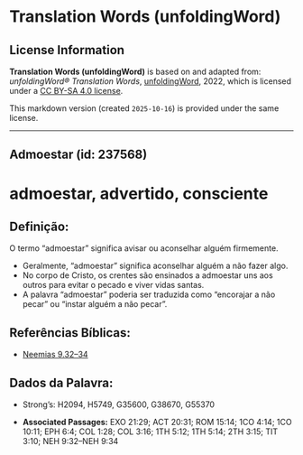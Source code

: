 # Translation Words (unfoldingWord)

## License Information

**Translation Words (unfoldingWord)** is based on and adapted from: _unfoldingWord® Translation Words_, [unfoldingWord](https://unfoldingword.org/utw), 2022, which is licensed under a [CC BY-SA 4.0 license](https://creativecommons.org/licenses/by-sa/4.0/legalcode.en).

This markdown version (created `2025-10-16`) is provided under the same license.



--------------------------------

## Admoestar (id: 237568)

admoestar, advertido, consciente
================================

Definição:
----------

O termo “admoestar” significa avisar ou aconselhar alguém firmemente.

* Geralmente, “admoestar” significa aconselhar alguém a não fazer algo.
* No corpo de Cristo, os crentes são ensinados a admoestar uns aos outros para evitar o pecado e viver vidas santas.
* A palavra “admoestar” poderia ser traduzida como “encorajar a não pecar” ou “instar alguém a não pecar”.

Referências Bíblicas:
---------------------

* [Neemias 9\.32–34](https://ref.ly/Neh9:32-Neh9:34)

Dados da Palavra:
-----------------

* Strong’s: H2094, H5749, G35600, G38670, G55370

* **Associated Passages:** EXO 21:29; ACT 20:31; ROM 15:14; 1CO 4:14; 1CO 10:11; EPH 6:4; COL 1:28; COL 3:16; 1TH 5:12; 1TH 5:14; 2TH 3:15; TIT 3:10; NEH 9:32–NEH 9:34


